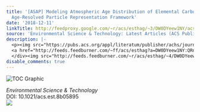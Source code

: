 ```yaml
---
title: '[ASAP] Modeling Atmospheric Age Distribution of Elemental Carbon Using a Regional
  Age-Resolved Particle Representation Framework'
date: '2018-12-11'
linkTitle: http://feedproxy.google.com/~r/acs/esthag/~3/DW0DYeew1NY/acs.est.8b05895
source: 'Environmental Science & Technology: Latest Articles (ACS Publications)'
description: |-
  <p><img src="https://pubs.acs.org/appl/literatum/publisher/achs/journals/content/esthag/0/esthag.ahead-of-print/acs.est.8b05895/20181211/images/medium/es-2018-05895b_0007.gif" alt="TOC Graphic"/></p><div><cite>Environmental Science & Technology</cite></div><div>DOI: 10.1021/acs.est.8b05895</div><div class="feedflare">
  <a href="http://feeds.feedburner.com/~ff/acs/esthag?a=DW0DYeew1NY:QRnibEz7NF4:yIl2AUoC8zA"><img src="http://feeds.feedburner.com/~ff/acs/esthag?d=yIl2AUoC8zA" border="0"></img></a>
  </div><img src="http://feeds.feedburner.com/~r/acs/esthag/~4/DW0DYeew1NY" height="1" width="1" ...
disable_comments: true
---
```

<p><img src="https://pubs.acs.org/appl/literatum/publisher/achs/journals/content/esthag/0/esthag.ahead-of-print/acs.est.8b05895/20181211/images/medium/es-2018-05895b_0007.gif" alt="TOC Graphic"/></p><div><cite>Environmental Science & Technology</cite></div><div>DOI: 10.1021/acs.est.8b05895</div><div class="feedflare">
<a href="http://feeds.feedburner.com/~ff/acs/esthag?a=DW0DYeew1NY:QRnibEz7NF4:yIl2AUoC8zA"><img src="http://feeds.feedburner.com/~ff/acs/esthag?d=yIl2AUoC8zA" border="0"></img></a>
</div><img src="http://feeds.feedburner.com/~r/acs/esthag/~4/DW0DYeew1NY" height="1" width="1" ...